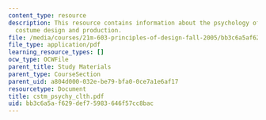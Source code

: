 ```yaml
---
content_type: resource
description: This resource contains information about the psychology of clothing,
  costume design and production.
file: /media/courses/21m-603-principles-of-design-fall-2005/bb3c6a5af629def75983646f57cc8bac_cstm_psychy_clth.pdf
file_type: application/pdf
learning_resource_types: []
ocw_type: OCWFile
parent_title: Study Materials
parent_type: CourseSection
parent_uid: a804d000-032e-be79-bfa0-0ce7a1e6af17
resourcetype: Document
title: cstm_psychy_clth.pdf
uid: bb3c6a5a-f629-def7-5983-646f57cc8bac
---
```

